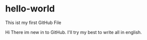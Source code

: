 # hello-world
This ist my first GitHub File

Hi There im new in to GitHub.
I'll try my best to write all in english.
